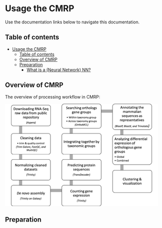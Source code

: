# Usage the CMRP

Use the documentation links below to navigate this documentation.

## Table of contents

* [Usage the CMRP](#usage-the-cmrp)
   * [Table of contents](#table-of-contents)
   * [Overview of CMRP](#overview-of-cmrp)
   * [Preparation](#preparation)
      * [What is a (Neural Network) NN?](#what-is-a-neural-network-nn)

## Overview of CMRP

The overview of processing workflow in CMRP:

![workflow](https://github.com/rubysheng/CMRP/blob/bombina/pics/pipeline.png)

## Preparation

